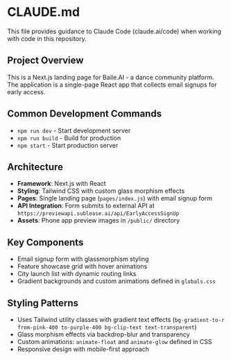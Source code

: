 # CLAUDE.md

This file provides guidance to Claude Code (claude.ai/code) when working with code in this repository.

## Project Overview
This is a Next.js landing page for Baile.AI - a dance community platform. The application is a single-page React app that collects email signups for early access.

## Common Development Commands
- `npm run dev` - Start development server
- `npm run build` - Build for production  
- `npm start` - Start production server

## Architecture
- **Framework**: Next.js with React
- **Styling**: Tailwind CSS with custom glass morphism effects
- **Pages**: Single landing page (`pages/index.js`) with email signup form
- **API Integration**: Form submits to external API at `https://previewapi.sublease.ai/api/EarlyAccessSignUp`
- **Assets**: Phone app preview images in `/public/` directory

## Key Components
- Email signup form with glassmorphism styling
- Feature showcase grid with hover animations
- City launch list with dynamic routing links
- Gradient backgrounds and custom animations defined in `globals.css`

## Styling Patterns
- Uses Tailwind utility classes with gradient text effects (`bg-gradient-to-r from-pink-400 to-purple-400 bg-clip-text text-transparent`)
- Glass morphism effects via backdrop-blur and transparency
- Custom animations: `animate-float` and `animate-glow` defined in CSS
- Responsive design with mobile-first approach